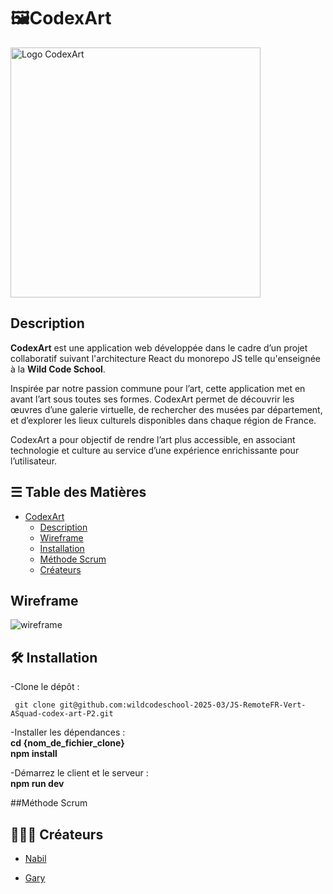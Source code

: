 # 🖼️CodexArt
<img src="https://github.com/user-attachments/assets/23439655-678d-4c73-af6c-e0896e32bb01" width="400" height="400" alt="Logo CodexArt">
      
## Description
**CodexArt** est une application web développée dans le cadre d’un projet collaboratif suivant l'architecture React du monorepo JS telle qu'enseignée à la **Wild Code School**. 

Inspirée par notre passion commune pour l’art, cette application met en avant l’art sous toutes ses formes. CodexArt permet de découvrir les œuvres d’une galerie virtuelle, de rechercher des musées par département, et d’explorer les lieux culturels disponibles dans chaque région de France.

CodexArt a pour objectif de rendre l’art plus accessible, en associant technologie et culture au service d’une expérience enrichissante pour l’utilisateur.

## ☰ Table des Matières
- [CodexArt](#name)
  - [Description](#description)
  - [Wireframe](#wirefame)
  - [Installation](#installation)
  - [Méthode Scrum](#méthode_scrum)
  - [Créateurs](#créateurs)

## Wireframe
![wireframe](https://github.com/user-attachments/assets/89cf0979-3967-4e64-9515-272423eee8d6)

## 🛠️ Installation

-Clone le dépôt :<br>
 ```
  git clone git@github.com:wildcodeschool-2025-03/JS-RemoteFR-Vert-ASquad-codex-art-P2.git
 ```
   
-Installer les dépendances :<br>
**cd {nom_de_fichier_clone}** <br>
**npm install**<br>

-Démarrez le client et le serveur :
<br>**npm run dev**

##Méthode Scrum

## 👨🏻‍🎨 Créateurs 
- [Nabil](https://github.com/NabilY-5)
 
- [Gary](https://github.com/gary5907)
 


